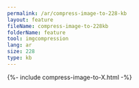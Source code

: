 ```yaml
---
permalink: /ar/compress-image-to-228-kb
layout: feature
fileName: compress-image-to-228kb
folderName: feature
tool: imgcompression
lang: ar
size: 228
type: kb
---
```


{%- include compress-image-to-X.html -%}
